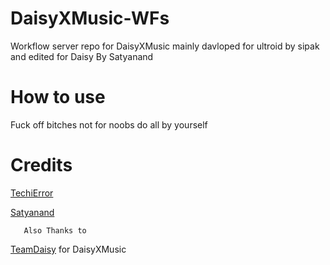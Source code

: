 # DaisyXMusic-WFs
Workflow server repo for DaisyXMusic mainly davloped for ultroid by sipak and edited for Daisy By Satyanand

# How to use 

Fuck off bitches not for noobs do all by yourself

# Credits

[TechiError](http://www.github.com/TechiError)

[Satyanand](http://www.github.com/satyanandatripathi)

       Also Thanks to

[TeamDaisy](http://www.github.com/TeamDaisyx) for DaisyXMusic
